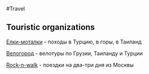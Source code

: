 #Travel

## Touristic organizations

[Елки-моталки](http://yolkimotalki.ru/) - походы в Турцию, в горы, в Таиланд

[Велогород](http://www.velotown.ru/active-tours.html) - велотуры по Грузии, Таиланду и Турции

[Rock-n-walk](https://rock-n-walk.ru/) - поездки на два-три дня из Москвы
